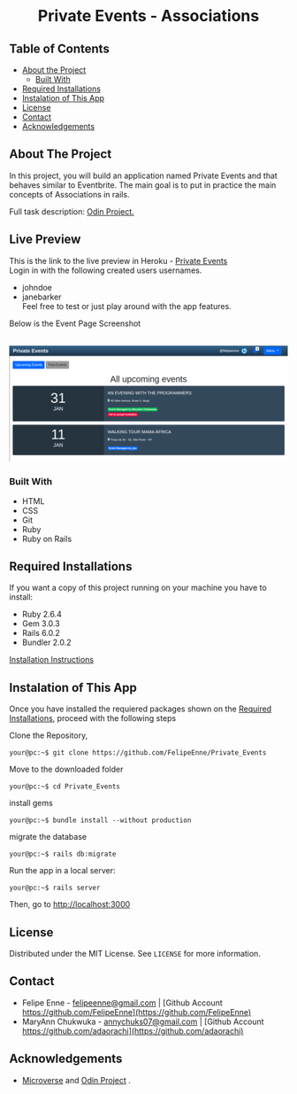 <!--
*** Thanks for checking out this README Template. 
-->


<!-- PROJECT TITLE -->

<br />
<h1 align="center">Private Events - Associations</h1>



<!-- TABLE OF CONTENTS -->


## Table of Contents

* [About the Project](#about-the-project)
  * [Built With](#built-with)
* [Required Installations](#required-installations)
* [Instalation of This App](#instalation)
* [License](#license)
* [Contact](#contact)
* [Acknowledgements](#acknowledgements)


<!-- ABOUT THE PROJECT -->
## About The Project

In this project, you will build an application named Private Events and that behaves similar to Eventbrite. The main goal is to put in practice the main concepts of Associations in rails.

Full task description: <a href="https://www.theodinproject.com/courses/ruby-on-rails/lessons/associations"> Odin Project.</a>


## Live Preview

This is the link to the live preview in Heroku - <a href="https://private-events-ruby-on-rails.herokuapp.com/">Private Events</a><br> 
Login in with the following created users usernames. 
* johndoe
* janebarker <br>
Feel free to test or just play around with the app features. <br>

<p>Below is the Event Page Screenshot</p>
<br>
<img src="app/assets/images/screenshot.png" alt="Events">

### Built With 

* HTML
* CSS
* Git
* Ruby
* Ruby on Rails


## Required Installations

<p>If you want a copy of this project running on your machine you have to install:</p>

* Ruby 2.6.4
* Gem 3.0.3
* Rails 6.0.2
* Bundler 2.0.2

<a href="https://www.tutorialspoint.com/ruby-on-rails/rails-installation"> Installation Instructions</a>

<!-- INSTALATION -->
## Instalation of This App

Once you have installed the requiered packages shown on the [Required Installations](#required-installations), proceed with the following steps

Clone the Repository,

```Shell
your@pc:~$ git clone https://github.com/FelipeEnne/Private_Events
```

Move to the downloaded folder

```Shell
your@pc:~$ cd Private_Events
```

install gems

```Shell
your@pc:~$ bundle install --without production
```

migrate the database

```Shell
your@pc:~$ rails db:migrate
```

Run the app in a local server:

```Shell
your@pc:~$ rails server
```

Then, go to [http://localhost:3000](http://localhost:3000)

<!-- LICENSE -->
## License

Distributed under the MIT License. See `LICENSE` for more information.

<!-- CONTACT -->
## Contact
* Felipe Enne - felipeenne@gmail.com | [Github Account https://github.com/FelipeEnne](https://github.com/FelipeEnne)
* MaryAnn Chukwuka - annychuks07@gmail.com | [Github Account https://github.com/adaorachi](https://github.com/adaorachi)

<!-- ACKNOWLEDGEMENTS -->
## Acknowledgements

* <a href="https://www.microverse.org/"> Microverse</a>  and <a href="https://www.theodinproject.com/"> Odin Project</a> .
